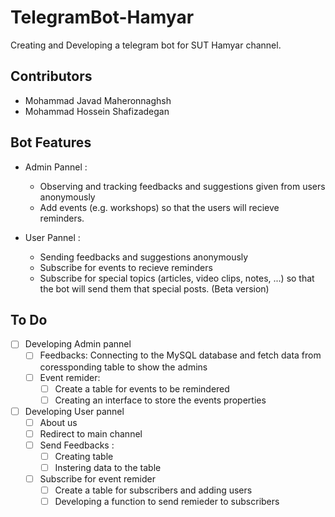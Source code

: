# TelegramBot-Hamyar
Creating and Developing a telegram bot for SUT Hamyar channel.

## Contributors
- Mohammad Javad Maheronnaghsh
- Mohammad Hossein Shafizadegan

## Bot Features
- Admin Pannel :
    - Observing and tracking feedbacks and suggestions given from users anonymously
    - Add events (e.g. workshops) so that the users will recieve reminders.

- User Pannel :
    - Sending feedbacks and suggestions anonymously
    - Subscribe for events to recieve reminders
    - Subscribe for special topics (articles, video clips, notes, ...) so that the bot will send them that special posts. (Beta version)

## To Do
- [ ] Developing Admin pannel
    - [ ] Feedbacks: Connecting to the MySQL database and fetch data from coressponding table to show the admins
    - [ ] Event remider:
        - [ ] Create a table for events to be remindered
        - [ ] Creating an interface to store the events properties
- [ ] Developing User pannel
    - [ ] About us
    - [ ] Redirect to main channel
    - [ ] Send Feedbacks :
        - [ ] Creating table
        - [ ] Instering data to the table
    - [ ] Subscribe for event remider
        - [ ] Create a table for subscribers and adding users
        - [ ] Developing a function to send remieder to subscribers
